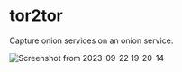 # tor2tor
Capture onion services on an onion service.

![Screenshot from 2023-09-22 19-20-14](https://github.com/rly0nheart/tor2tor/assets/74001397/dd65f77e-3106-4dc9-a17a-81a82c0ed4bc)
